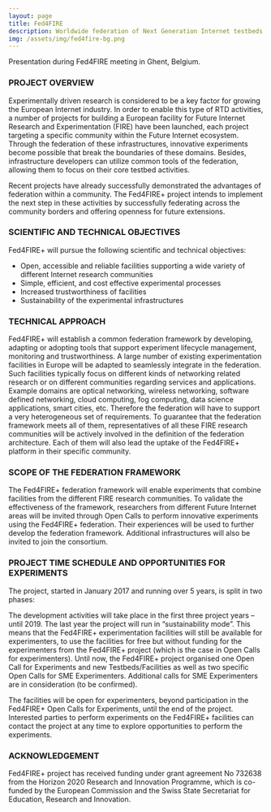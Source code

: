```yaml
---
layout: page
title: Fed4FIRE
description: Worldwide federation of Next Generation Internet testbeds
img: /assets/img/fed4fire-bg.png
---
```



<div class="img_row">
    <img class="col three left" src="{{ site.baseurl }}/assets/img/fed4fire-fec.jpg" alt="" title="example image"/>
</div>
<div class="col three caption">
    Presentation during Fed4FIRE meeting in Ghent, Belgium.
</div>

### PROJECT OVERVIEW
Experimentally driven research is considered to be a key factor for growing the European Internet industry. In order to enable this type of RTD activities, a number of projects for building a European facility for Future Internet Research and Experimentation (FIRE) have been launched, each project targeting a specific community within the Future Internet ecosystem. Through the federation of these infrastructures, innovative experiments become possible that break the boundaries of these domains. Besides, infrastructure developers can utilize common tools of the federation, allowing them to focus on their core testbed activities.

Recent projects have already successfully demonstrated the advantages of federation within a community. The Fed4FIRE+ project intends to implement the next step in these activities by successfully federating across the community borders and offering openness for future extensions.

### SCIENTIFIC AND TECHNICAL OBJECTIVES
Fed4FIRE+ will pursue the following scientific and technical objectives:

- Open, accessible and reliable facilities supporting a wide variety of different Internet research communities
- Simple, efficient, and cost effective experimental processes
- Increased trustworthiness of facilities
- Sustainability of the experimental infrastructures

### TECHNICAL APPROACH
Fed4FIRE+ will establish a common federation framework by developing, adapting or adopting tools that support experiment lifecycle management, monitoring and trustworthiness. A large number of existing experimentation facilities in Europe will be adapted to seamlessly integrate in the federation. Such facilities typically focus on different kinds of networking related research or on different communities regarding services and applications. Example domains are optical networking, wireless networking, software defined networking, cloud computing, fog computing, data science applications, smart cities, etc. Therefore the federation will have to support a very heterogeneous set of requirements. To guarantee that the federation framework meets all of them, representatives of all these FIRE research communities will be actively involved in the definition of the federation architecture. Each of them will also lead the uptake of the Fed4FIRE+ platform in their specific community.

### SCOPE OF THE FEDERATION FRAMEWORK
The Fed4FIRE+ federation framework will enable experiments that combine facilities from the different FIRE research communities. To validate the effectiveness of the framework, researchers from different Future Internet areas will be invited through Open Calls to perform innovative experiments using the Fed4FIRE+ federation. Their experiences will be used to further develop the federation framework. Additional infrastructures will also be invited to join the consortium.

### PROJECT TIME SCHEDULE AND OPPORTUNITIES FOR EXPERIMENTS
The project, started in January 2017 and running over 5 years, is split in two phases:

The development activities will take place in the first three project years – until 2019.
The last year the project will run in “sustainability mode”. This means that the Fed4FIRE+ experimentation facilities will still be available for experimenters, to use the facilities for free but without funding for the experimenters from the Fed4FIRE+ project (which is the case in Open Calls for experimenters).
Until now, the Fed4FIRE+ project organised one Open Call for Experiments and new Testbeds/Facilities as well as two specific Open Calls for SME Experimenters. Additional calls for SME Experimenters are in consideration (to be confirmed).

The facilities will be open for experimenters, beyond participation in the Fed4FIRE+ Open Calls for Experiments, until the end of the project. Interested parties to perform experiments on the Fed4FIRE+ facilities can contact the project at any time to explore opportunities to perform the experiments.

### ACKNOWLEDGEMENT
Fed4FIRE+ project has received funding under grant agreement No 732638 from the Horizon 2020 Research and Innovation Programme, which is co-funded by the European Commission and the Swiss State Secretariat for Education, Research and Innovation.